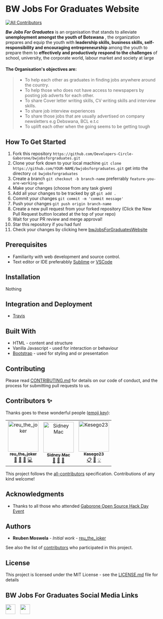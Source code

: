 # BW Jobs For Graduates Website

[![All Contributors](https://img.shields.io/badge/all_contributors-3-orange.svg?style=flat-square)](#contributors)

***Bw Jobs For Graduates*** is an organisation that stands to alleviate **unemployment amongst the youth of Botswana** , the organization prepares and equip the youth with **leadership skills, business skills, self-responsibility and encouraging entrepreneurship** among the youth to prepare them to **effectively and productively respond to the challenges** of school, university, the corporate world, labour market and society at large

#### The Organisation's objectives are:


> - To help each other as graduates in finding jobs anywhere around the country.
> - To help those who does not have access to newspapers by posting job adverts for each other.
> - To share Cover letter writing skills, CV writing skills and interview skills.
> - To share job interview experiences
> - To share those jobs that are usually advertised on company newsletters e.g Debswana, BCL e.t.c
> - To uplift each other when the going seems to be getting tough


## How To Get Started
1. Fork this repository
`https://github.com/Developers-Circle-Gaborone/bwjobsforgraduates.git`
2. Clone your fork down to your local machine
`git clone https://github.com/YOUR-NAME/bwjobsforgraduates.git`
get into the directory
`cd bwjobsforgraduates`
3. Create a branch
`git checkout -b branch-name`
preferrably `feature-you-are-working-on`
4. Make your changes (choose from any task given)
5. Add all your changes to be tracked by git 
`git add .`
6. Commit your changes
`git commit -m 'commit message'`
7. Push your changes
`git push origin branch-name`
8. Create a new pull request from your forked repository (Click the New Pull Request button located at the top of your repo)
9. Wait for your PR review and merge approval!
10. Star this repository if you had fun!
11. Check your changes by clicking here [bwJobsForGraduatesWebsite](http://bwjobsforgraduates.s3-website.us-east-2.amazonaws.com/)

## Prerequisites

* Familiarity with web development and source control.
* Text editor or IDE preferabbly [Sublime](https://www.sublimetext.com/) or [VSCode](https://code.visualstudio.com/) 

## Installation

Nothing 

## Integration and Deployment

* [Travis](https://travis-ci.org/)

## Built With

* HTML - content and structure
* Vanilla Javascript - used for interaction or behaviour
* [Bootstrap](https://getbootstrap.com/) - used for styling and or presentation

## Contributing

Please read [CONTRIBUTING.md](CONTRIBUTING.md) for details on our code of conduct, and the process for submitting pull requests to us.

## Contributors ✨

Thanks goes to these wonderful people ([emoji key](https://allcontributors.org/docs/en/emoji-key)):

<!-- ALL-CONTRIBUTORS-LIST:START - Do not remove or modify this section -->
<!-- prettier-ignore -->
<table>
  <tr>
    <td align="center"><a href="https://github.com/rmoswela"><img src="https://avatars3.githubusercontent.com/u/22495555?v=4" width="100px;" alt="reu_the_joker"/><br /><sub><b>reu_the_joker</b></sub></a><br /><a href="#ideas-rmoswela" title="Ideas, Planning, & Feedback">🤔</a> <a href="#design-rmoswela" title="Design">🎨</a> <a href="https://github.com/Developers-Circle-Gaborone/bwjobsforgraduates/commits?author=rmoswela" title="Documentation">📖</a> <a href="https://github.com/Developers-Circle-Gaborone/bwjobsforgraduates/commits?author=rmoswela" title="Code">💻</a></td>
    <td align="center"><a href="https://github.com/SidneyMachara"><img src="https://avatars3.githubusercontent.com/u/16288678?v=4" width="100px;" alt="Sidney Mac"/><br /><sub><b>Sidney Mac</b></sub></a><br /><a href="https://github.com/Developers-Circle-Gaborone/bwjobsforgraduates/issues?q=author%3ASidneyMachara" title="Bug reports">🐛</a> <a href="https://github.com/Developers-Circle-Gaborone/bwjobsforgraduates/commits?author=SidneyMachara" title="Documentation">📖</a> <a href="#review-SidneyMachara" title="Reviewed Pull Requests">👀</a></td>
    <td align="center"><a href="https://github.com/Kesego23"><img src="https://avatars3.githubusercontent.com/u/38880602?v=4" width="100px;" alt="Kesego23"/><br /><sub><b>Kesego23</b></sub></a><br /><a href="#eventOrganizing-Kesego23" title="Event Organizing">📋</a> <a href="https://github.com/Developers-Circle-Gaborone/bwjobsforgraduates/commits?author=Kesego23" title="Documentation">📖</a> <a href="#example-Kesego23" title="Examples">💡</a></td>
  </tr>
</table>

<!-- ALL-CONTRIBUTORS-LIST:END -->

This project follows the [all-contributors](https://github.com/all-contributors/all-contributors) specification. Contributions of any kind welcome!

## Acknowledgments

* Thanks to all those who attended [Gaborone Open Source Hack Day Event](https://hacktoberfestgabz19.splashthat.com/)

## Authors

* **Reuben Moswela** - *Initial work* - [reu_the_joker](https://github.com/rmoswela)

See also the list of [contributors](#contributors-✨) who participated in this project.

## License

This project is licensed under the MIT License - see the [LICENSE.md](LICENSE.md) file for details


## BW Jobs For Graduates Social Media Links
<a href="https://www.facebook.com/bwjobsforgraduates/" target="_blank"><img height="32" width="32" src="https://cdn.jsdelivr.net/npm/simple-icons@latest/icons/facebook.svg" /></a> &nbsp;&nbsp;&nbsp;<a href="https://twitter.com/bwjobsforgraduates" target="_blank"><img height="32" width="32" src="https://cdn.jsdelivr.net/npm/simple-icons@latest/icons/twitter.svg" /></a>
